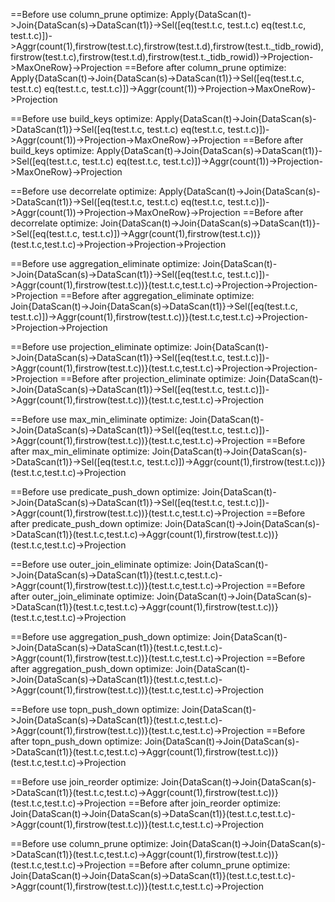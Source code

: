 ==Before use column_prune optimize: Apply{DataScan(t)->Join{DataScan(s)->DataScan(t1)}->Sel([eq(test.t.c, test.t.c) eq(test.t.c, test.t.c)])->Aggr(count(1),firstrow(test.t.c),firstrow(test.t.d),firstrow(test.t._tidb_rowid),firstrow(test.t.c),firstrow(test.t.d),firstrow(test.t._tidb_rowid))->Projection->MaxOneRow}->Projection
==Before after column_prune optimize: Apply{DataScan(t)->Join{DataScan(s)->DataScan(t1)}->Sel([eq(test.t.c, test.t.c) eq(test.t.c, test.t.c)])->Aggr(count(1))->Projection->MaxOneRow}->Projection

==Before use build_keys optimize: Apply{DataScan(t)->Join{DataScan(s)->DataScan(t1)}->Sel([eq(test.t.c, test.t.c) eq(test.t.c, test.t.c)])->Aggr(count(1))->Projection->MaxOneRow}->Projection
==Before after build_keys optimize: Apply{DataScan(t)->Join{DataScan(s)->DataScan(t1)}->Sel([eq(test.t.c, test.t.c) eq(test.t.c, test.t.c)])->Aggr(count(1))->Projection->MaxOneRow}->Projection

==Before use decorrelate optimize: Apply{DataScan(t)->Join{DataScan(s)->DataScan(t1)}->Sel([eq(test.t.c, test.t.c) eq(test.t.c, test.t.c)])->Aggr(count(1))->Projection->MaxOneRow}->Projection
==Before after decorrelate optimize: Join{DataScan(t)->Join{DataScan(s)->DataScan(t1)}->Sel([eq(test.t.c, test.t.c)])->Aggr(count(1),firstrow(test.t.c))}(test.t.c,test.t.c)->Projection->Projection->Projection

==Before use aggregation_eliminate optimize: Join{DataScan(t)->Join{DataScan(s)->DataScan(t1)}->Sel([eq(test.t.c, test.t.c)])->Aggr(count(1),firstrow(test.t.c))}(test.t.c,test.t.c)->Projection->Projection->Projection
==Before after aggregation_eliminate optimize: Join{DataScan(t)->Join{DataScan(s)->DataScan(t1)}->Sel([eq(test.t.c, test.t.c)])->Aggr(count(1),firstrow(test.t.c))}(test.t.c,test.t.c)->Projection->Projection->Projection

==Before use projection_eliminate optimize: Join{DataScan(t)->Join{DataScan(s)->DataScan(t1)}->Sel([eq(test.t.c, test.t.c)])->Aggr(count(1),firstrow(test.t.c))}(test.t.c,test.t.c)->Projection->Projection->Projection
==Before after projection_eliminate optimize: Join{DataScan(t)->Join{DataScan(s)->DataScan(t1)}->Sel([eq(test.t.c, test.t.c)])->Aggr(count(1),firstrow(test.t.c))}(test.t.c,test.t.c)->Projection

==Before use max_min_eliminate optimize: Join{DataScan(t)->Join{DataScan(s)->DataScan(t1)}->Sel([eq(test.t.c, test.t.c)])->Aggr(count(1),firstrow(test.t.c))}(test.t.c,test.t.c)->Projection
==Before after max_min_eliminate optimize: Join{DataScan(t)->Join{DataScan(s)->DataScan(t1)}->Sel([eq(test.t.c, test.t.c)])->Aggr(count(1),firstrow(test.t.c))}(test.t.c,test.t.c)->Projection

==Before use predicate_push_down optimize: Join{DataScan(t)->Join{DataScan(s)->DataScan(t1)}->Sel([eq(test.t.c, test.t.c)])->Aggr(count(1),firstrow(test.t.c))}(test.t.c,test.t.c)->Projection
==Before after predicate_push_down optimize: Join{DataScan(t)->Join{DataScan(s)->DataScan(t1)}(test.t.c,test.t.c)->Aggr(count(1),firstrow(test.t.c))}(test.t.c,test.t.c)->Projection

==Before use outer_join_eliminate optimize: Join{DataScan(t)->Join{DataScan(s)->DataScan(t1)}(test.t.c,test.t.c)->Aggr(count(1),firstrow(test.t.c))}(test.t.c,test.t.c)->Projection
==Before after outer_join_eliminate optimize: Join{DataScan(t)->Join{DataScan(s)->DataScan(t1)}(test.t.c,test.t.c)->Aggr(count(1),firstrow(test.t.c))}(test.t.c,test.t.c)->Projection

==Before use aggregation_push_down optimize: Join{DataScan(t)->Join{DataScan(s)->DataScan(t1)}(test.t.c,test.t.c)->Aggr(count(1),firstrow(test.t.c))}(test.t.c,test.t.c)->Projection
==Before after aggregation_push_down optimize: Join{DataScan(t)->Join{DataScan(s)->DataScan(t1)}(test.t.c,test.t.c)->Aggr(count(1),firstrow(test.t.c))}(test.t.c,test.t.c)->Projection

==Before use topn_push_down optimize: Join{DataScan(t)->Join{DataScan(s)->DataScan(t1)}(test.t.c,test.t.c)->Aggr(count(1),firstrow(test.t.c))}(test.t.c,test.t.c)->Projection
==Before after topn_push_down optimize: Join{DataScan(t)->Join{DataScan(s)->DataScan(t1)}(test.t.c,test.t.c)->Aggr(count(1),firstrow(test.t.c))}(test.t.c,test.t.c)->Projection

==Before use join_reorder optimize: Join{DataScan(t)->Join{DataScan(s)->DataScan(t1)}(test.t.c,test.t.c)->Aggr(count(1),firstrow(test.t.c))}(test.t.c,test.t.c)->Projection
==Before after join_reorder optimize: Join{DataScan(t)->Join{DataScan(s)->DataScan(t1)}(test.t.c,test.t.c)->Aggr(count(1),firstrow(test.t.c))}(test.t.c,test.t.c)->Projection

==Before use column_prune optimize: Join{DataScan(t)->Join{DataScan(s)->DataScan(t1)}(test.t.c,test.t.c)->Aggr(count(1),firstrow(test.t.c))}(test.t.c,test.t.c)->Projection
==Before after column_prune optimize: Join{DataScan(t)->Join{DataScan(s)->DataScan(t1)}(test.t.c,test.t.c)->Aggr(count(1),firstrow(test.t.c))}(test.t.c,test.t.c)->Projection

